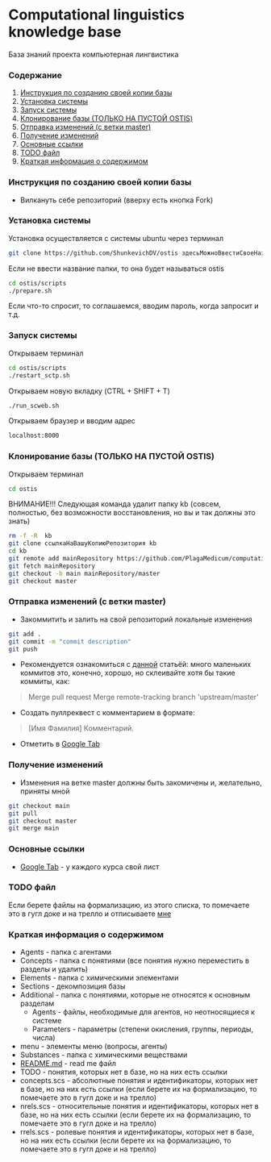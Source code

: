 # Computational linguistics knowledge base
База знаний проекта компьютерная лингвистика

### Содержание
1. [Инструкция по созданию своей копии базы](#instruction)
2. [Установка системы](#installing)
3. [Запуск системы](#start)
4. [Клонирование базы (ТОЛЬКО НА ПУСТОЙ OSTIS)](#cloning)
5. [Отправка изменений (с ветки master)](#pushing)
6. [Получение изменений](#pulling)
7. [Основные ссылки](#links)
8. [TODO файл](#todo)
9. [Краткая информация о содержимом](#content)

### <a name="instruction"></a> Инструкция по созданию своей копии базы
- Вилкануть себе репозиторий (вверху есть кнопка Fork)

### <a name="installing"></a> Установка системы
Установка осуществляется с системы ubuntu через терминал
```sh
git clone https://github.com/ShunkevichDV/ostis здесьМожноВвестиСвоеНазваниеДляПапкиСистемы
```
Если не ввести название папки, то она будет называться ostis
```sh
cd ostis/scripts
./prepare.sh
```
Если что-то спросит, то соглашаемся, вводим пароль, когда запросит и т.д.

### <a name="start"></a> Запуск системы
Открываем терминал
```sh
cd ostis/scripts
./restart_sctp.sh
```
Открываем новую вкладку (CTRL + SHIFT + T)
```sh
./run_scweb.sh
```
Открываем браузер и вводим адрес
```sh
localhost:8000
```

### <a name="cloning"></a> Клонирование базы (ТОЛЬКО НА ПУСТОЙ OSTIS)
Открываем терминал
```sh
cd ostis
```
ВНИМАНИЕ!!! Следующая команда удалит папку kb (совсем, полностью, без возможности восстановления, но вы и так должны это знать)
```sh
rm -f -R  kb
git clone ссылкаНаВашуКопиюРепозитория kb
cd kb
git remote add mainRepository https://github.com/PlagaMedicum/computational_linguistics_kb
git fetch mainRepository
git checkout -b main mainRepository/master
git checkout master

```

### <a name="pushing"></a> Отправка изменений (с ветки master)
- Закоммитить и залить на свой репозиторий локальные изменения
```sh
git add .
git commit -m "commit description"
git push
```
- Рекомендуется ознакомиться с [данной](https://htmlacademy.ru/blog/27-how-to-squash-commits-and-why-it-is-needed) статьёй: много маленьких коммитов это, конечно, хорошо, но склеивайте хотя бы такие коммиты, как:
> Merge pull request
> Merge remote-tracking branch 'upstream/master' 
- Создать пуллреквест c комментарием в формате: 
> [Имя Фамилия] Комментарий.
- Отметить в [Google Tab]

### <a name="pulling"></a> Получение изменений
- Изменения на ветке master должны быть закомичены и, желательно, приняты мной
```sh
git checkout main
git pull
git checkout master
git merge main
```

### <a name="links"></a> Основные ссылки
- [Google Tab] - у каждого курса свой лист

### <a name="todo"></a> TODO файл
Если берете файлы на формализацию, из этого списка, то помечаете это в гугл доке и на трелло и отписываете [мне](https://vk.com/plagamedicum)

### <a name="content"></a> Краткая информация о содержимом
- Agents - папка с агентами
- Concepts - папка с понятиями (все понятия нужно переместить в разделы и удалить)
- Elements - папка с химическими элементами
- Sections - декомпозиция базы
- Additional - папка с понятиями, которые не относятся к основным разделам
    - Agents - файлы, необходимые для агентов, но неотносящиеся к системе
	- Parameters - параметры (степени окисления, группы, периоды, числа)
- menu - элементы меню (вопросы, агенты)
- Substances - папка с химическими веществами
- [README.md](PlagaMedicum/computational_linguistics_kb/blob/README.md) - read me файл
- TODO - понятия, которых нет в базе, но на них есть ссылки
- concepts.scs - абсолютные понятия и идентификаторы, которых нет в базе, но на них есть ссылки (если берете их на формализацию, то помечаете это в гугл доке и на трелло)
- nrels.scs - относительные понятия и идентификаторы, которых нет в базе, но на них есть ссылки (если берете их на формализацию, то помечаете это в гугл доке и на трелло)
- rrels.scs - ролевые понятия и идентификаторы, которых нет в базе, но на них есть ссылки (если берете их на формализацию, то помечаете это в гугл доке и на трелло)

[//]: # (These are reference links used in the body of this note and get stripped out when the markdown processor does its job. There is no need to format nicely because it shouldn't be seen. Thanks SO - http://stackoverflow.com/questions/4823468/store-comments-in-markdown-syntax)


   [Google Tab]: <https://vk.com/away.php?to=https%3A%2F%2Fdocs.google.com%2Fspreadsheets%2Fd%2F18nNCC-Ydy1ah3_SeUuJ8MQDD3im1HLbOKU62bB0T5bw%2Fedit%3Fusp%3Ddrivesdk&cc_key=>
   [OSTIS]: <https://github.com/ShunkevichDV/ostis>
   [База Знаний IMS]: <https://github.com/ShunkevichDV/ims.ostis.kb>
